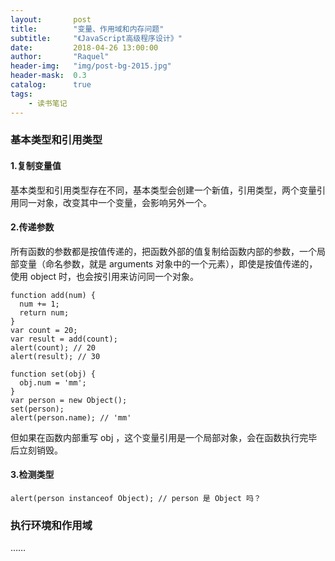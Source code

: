 ```yaml
---
layout:       post
title:        "变量、作用域和内存问题"
subtitle:     "《JavaScript高级程序设计》"
date:         2018-04-26 13:00:00
author:       "Raquel"
header-img:   "img/post-bg-2015.jpg"
header-mask:  0.3
catalog:      true
tags:
    - 读书笔记
---
```

### 基本类型和引用类型
#### 1.复制变量值
基本类型和引用类型存在不同，基本类型会创建一个新值，引用类型，两个变量引用同一对象，改变其中一个变量，会影响另外一个。
#### 2.传递参数
所有函数的参数都是按值传递的，把函数外部的值复制给函数内部的参数，一个局部变量（命名参数，就是 arguments 对象中的一个元素），即使是按值传递的，使用 object 时，也会按引用来访问同一个对象。
```
function add(num) {
  num += 1;
  return num;
}
var count = 20;
var result = add(count);
alert(count); // 20
alert(result); // 30
```
```
function set(obj) {
  obj.num = 'mm';
}
var person = new Object();
set(person);
alert(person.name); // 'mm'
```
但如果在函数内部重写 obj ，这个变量引用是一个局部对象，会在函数执行完毕后立刻销毁。
#### 3.检测类型
```
alert(person instanceof Object); // person 是 Object 吗？
```

### 执行环境和作用域
……
